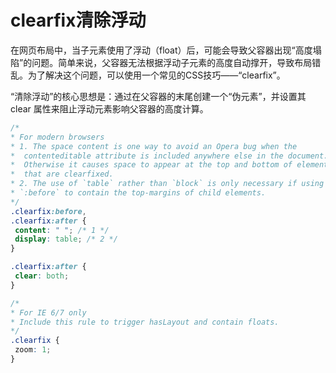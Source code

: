 # clearfix清除浮动


在网页布局中，当子元素使用了浮动（float）后，可能会导致父容器出现“高度塌陷”的问题。简单来说，父容器无法根据浮动子元素的高度自动撑开，导致布局错乱。为了解决这个问题，可以使用一个常见的CSS技巧——“clearfix”。

“清除浮动”的核心思想是：通过在父容器的末尾创建一个“伪元素”，并设置其 clear 属性来阻止浮动元素影响父容器的高度计算。

```css
/*
* For modern browsers
* 1. The space content is one way to avoid an Opera bug when the
*  contenteditable attribute is included anywhere else in the document.
*  Otherwise it causes space to appear at the top and bottom of elements
*  that are clearfixed.
* 2. The use of `table` rather than `block` is only necessary if using
* `:before` to contain the top-margins of child elements.
*/
.clearfix:before,
.clearfix:after {
 content: " "; /* 1 */
 display: table; /* 2 */
}

.clearfix:after {
 clear: both;
}

/*
* For IE 6/7 only
* Include this rule to trigger hasLayout and contain floats.
*/
.clearfix {
 zoom: 1;
}
```
